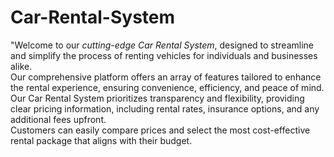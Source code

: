 # Car-Rental-System
"Welcome to our *cutting-edge Car Rental System*, designed to streamline and simplify the process of renting vehicles for individuals and businesses alike.
<br>
Our comprehensive platform offers an array of features tailored to enhance the rental experience, ensuring convenience, efficiency, and peace of mind.
Our Car Rental System prioritizes transparency and flexibility, providing clear pricing information, including rental rates, insurance options, and any additional fees upfront.
<br>
Customers can easily compare prices and select the most cost-effective rental package that aligns with their budget.
